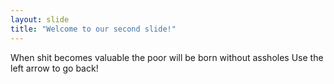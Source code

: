```yaml
---
layout: slide
title: "Welcome to our second slide!"
---
```

When shit becomes valuable the poor will be born without assholes
Use the left arrow to go back!
